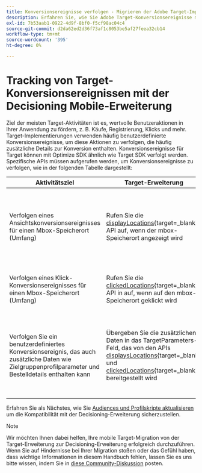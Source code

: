 ```yaml
---
title: Konversionsereignisse verfolgen - Migrieren der Adobe Target-Implementierung in Ihrer Mobile App zur Erweiterung Adobe Journey Optimizer - Decisioning
description: Erfahren Sie, wie Sie Adobe Target-Konversionsereignisse mithilfe der Adobe Journey Optimizer - Decisioning Mobile-Erweiterung verfolgen.
exl-id: 7b53aab1-0922-4d9f-8bf0-f5cf98ac04c4
source-git-commit: d2da62ed2d36f73af1c8053be5af27feea32cb14
workflow-type: tm+mt
source-wordcount: '395'
ht-degree: 0%

---
```


# Tracking von Target-Konversionsereignissen mit der Decisioning Mobile-Erweiterung

Ziel der meisten Target-Aktivitäten ist es, wertvolle Benutzeraktionen in Ihrer Anwendung zu fördern, z. B. Käufe, Registrierung, Klicks und mehr. Target-Implementierungen verwenden häufig benutzerdefinierte Konversionsereignisse, um diese Aktionen zu verfolgen, die häufig zusätzliche Details zur Konversion enthalten. Konversionsereignisse für Target können mit Optimize SDK ähnlich wie Target SDK verfolgt werden. Spezifische APIs müssen aufgerufen werden, um Konversionsereignisse zu verfolgen, wie in der folgenden Tabelle dargestellt:

| Aktivitätsziel | Target-Erweiterung | Decisioning-Erweiterung |
|---|---|---|
| Verfolgen eines Ansichtskonversionsereignisses für einen Mbox-Speicherort (Umfang) | Rufen Sie die [displayLocations](https://developer.adobe.com/client-sdks/solution/adobe-target/api-reference/#displayedlocations){target=_blank}-API auf, wenn der mbox-Speicherort angezeigt wird | Rufen Sie die [Angezeigt](https://developer.adobe.com/client-sdks/edge/adobe-journey-optimizer-decisioning/#proposition-tracking-using-direct-offer-class-methods){target=_blank}-API auf, wenn das Angebot für den mbox-Speicherort angezeigt wird. Dadurch wird ein Ereignis mit dem Ereignistyp decisioning.propositionDisplay an das Experience Edge-Netzwerk gesendet. **Dies ist wichtig, um Besucher in Ihren Target-Aktivitäten zu erhöhen, und muss bei der Bereitstellung sowohl regulärer als auch standardmäßiger Target-Angebote erfolgen.** |
| Verfolgen eines Klick-Konversionsereignisses für einen Mbox-Speicherort (Umfang) | Rufen Sie die [clickedLocations](https://developer.adobe.com/client-sdks/solution/adobe-target/api-reference/#displayedlocations){target=_blank}-API in auf, wenn auf den mbox-Speicherort geklickt wird | Rufen Sie die [getippt](https://developer.adobe.com/client-sdks/edge/adobe-journey-optimizer-decisioning/#proposition-tracking-using-direct-offer-class-methods){target=_blank}-API auf, wenn auf das Angebot für den mbox-Speicherort geklickt wird. Dadurch wird ein Ereignis mit dem Ereignistyp decisioning.propositionInteract an das Experience Edge-Netzwerk gesendet. |
| Verfolgen Sie ein benutzerdefiniertes Konversionsereignis, das auch zusätzliche Daten wie Zielgruppenprofilparameter und Bestelldetails enthalten kann | Übergeben Sie die zusätzlichen Daten in das TargetParameters-Feld, das von den APIs [displaysLocations](https://developer.adobe.com/client-sdks/solution/adobe-target/api-reference/#displayedlocations){target=_blank} und [clickedLocations](https://developer.adobe.com/client-sdks/solution/adobe-target/api-reference/#displayedlocations){target=_blank} bereitgestellt wird | Verwenden Sie die öffentlichen Methoden [generateDisplayInteractionXdm](https://developer.adobe.com/client-sdks/edge/adobe-journey-optimizer-decisioning/#proposition-tracking-using-edge-extension-api){target=_blank} und [generateTapInteractionXdm](https://developer.adobe.com/client-sdks/edge/adobe-journey-optimizer-decisioning/#proposition-tracking-using-edge-extension-api){target=_blank} im Angebot für den Mbox-Speicherort, um die XDM-formatierten Daten für Ansicht bzw. Klicken zu generieren. Rufen Sie dann die Edge SDK [sendEvent](https://developer.adobe.com/client-sdks/edge/edge-network/api-reference/#sendevent){target=_blank}-API auf, um diese XDM-Tracking-Daten zusammen mit allen zusätzlichen XDM- und Freiformdaten an das Experience Edge-Netzwerk zu senden. |


Erfahren Sie als Nächstes, wie Sie [Audiences und Profilskripte aktualisieren](update-audiences.md) um die Kompatibilität mit der Decisioning-Erweiterung sicherzustellen.

>[!NOTE]
>
>Wir möchten Ihnen dabei helfen, Ihre mobile Target-Migration von der Target-Erweiterung zur Decisioning-Erweiterung erfolgreich durchzuführen. Wenn Sie auf Hindernisse bei Ihrer Migration stoßen oder das Gefühl haben, dass wichtige Informationen in diesem Handbuch fehlen, lassen Sie es uns bitte wissen, indem Sie in [diese Community-Diskussion](https://experienceleaguecommunities.adobe.com/t5/adobe-experience-platform-data/tutorial-discussion-migrate-target-from-at-js-to-web-sdk/m-p/575587#M463) posten.
